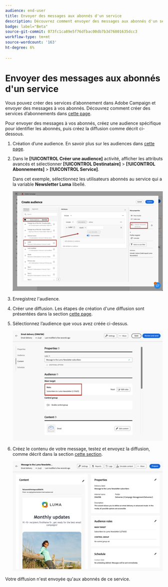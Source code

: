 ```yaml
---
audience: end-user
title: Envoyer des messages aux abonnés d'un service
description: Découvrez comment envoyer des messages aux abonnés d'un service
badge: label="Beta"
source-git-commit: 073fc1ca89e5f76dfbac00db7b3d76801635dcc3
workflow-type: tm+mt
source-wordcount: '163'
ht-degree: 6%

---
```



# Envoyer des messages aux abonnés d&#39;un service

Vous pouvez créer des services d’abonnement dans Adobe Campaign et envoyer des messages à vos abonnés. Découvrez comment créer des services d’abonnements dans [cette page](../audience//manage-services.md#create-service).

Pour envoyer des messages à vos abonnés, créez une audience spécifique pour identifier les abonnés, puis créez la diffusion comme décrit ci-dessous.

1. Création d’une audience. En savoir plus sur les audiences dans [cette page](../audience/create-audience.md).

1. Dans le **[!UICONTROL Créer une audience]** activité, afficher les attributs avancés et sélectionner **[!UICONTROL Destinataire]** > **[!UICONTROL Abonnements]** > **[!UICONTROL Service]**.

   Dans cet exemple, sélectionnez les utilisateurs abonnés au service qui a la variable **Newsletter Luma** libellé.

   ![](assets/service-audience-subscribers.png)

1. Enregistrez l&#39;audience.
1. Créer une diffusion. Les étapes de création d&#39;une diffusion sont présentées dans la section [cette page](../msg/gs-messages.md#create-delivery).
1. Sélectionnez l’audience que vous avez créée ci-dessus.

   ![](assets/service-delivery-targeting-subscribers.png)

1. Créez le contenu de votre message, testez et envoyez la diffusion, comme décrit dans la section [cette section](../preview-test/preview-test.md).

   ![](assets/service-delivery-ready.png)

Votre diffusion n&#39;est envoyée qu&#39;aux abonnés de ce service.
